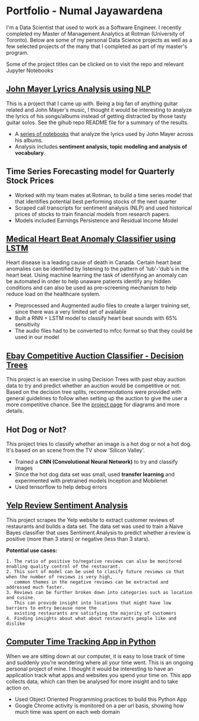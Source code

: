 # Portfolio - Numal Jayawardena

I'm a Data Scientist that used to work as a Software Engineer. I recently completed my Master of Management Analytics at Rotman (University of Toronto). Below are some of my personal Data Science projects as well as a few selected projects of the many that I completed as part of my master's program.

Some of the project titles can be clicked on to visit the repo and relevant Jupyter Notebooks 

## [John Mayer Lyrics Analysis using NLP](https://github.com/numalj/John-Mayer-Lyrics-Analysis "John Mayer Lyrics Analysis Notebook") 

This is a project that I came up with. Being a big fan of anything guitar related and John Mayer's music, I thought it would be interesting to analyze the lyrics of his songs/albums instead of getting distracted by those tasty guitar solos. See the gihub repo README file for a summary of the results.

* A [series of notebooks](https://github.com/numalj/John-Mayer-Lyrics-Analysis "John Mayer Lyrics Analysis Notebook") that analyze the lyrics used by John Mayer across his albums. 
* Analysis includes **sentiment analysis, topic modeling and analysis of vocabulary**.

## Time Series Forecasting model for Quarterly Stock Prices 

* Worked with my team mates at Rotman, to build a time series model that that identifies potential best performing stocks of the next quarter
* Scraped call transcripts for sentiment analysis (NLP) and used historical prices of stocks to train financial models from research papers.
* Models included Earnings Persistence and Residual Income Model


## [Medical Heart Beat Anomaly Classifier using LSTM](https://github.com/numalj/Hearbeat-Classification-LSTM)

Heart disease is a leading cause of death in Canada. Certain heart beat anomalies can be identified by listening to the pattern of 'lub'-'dub's in the heart beat. Using machine learning the task of identifying an anomaly can be automated in order to help unaware patients identify any hidden conditions and can also be used as pre-screening mechanism to help reduce load on the healthcare system.

* Preprocessed and Augmented audio files to create a larger training set, since there was a very limited set of available 
* Built a RNN + LSTM model to classify heart beat sounds with 65% sensitivity
* The audio files had to be converted to mfcc format so that they could be used in our model


## [Ebay Competitive Auction Classifier - Decision Trees](https://github.com/numalj/BigDataAssignments/tree/master/ebayDecisionTrees)

This project is an exercise in using Decision Trees with past ebay auction data to try and predict whether an auction would be competitive or not. Based on the decision tree splits, recommendations were provided with general guidelines to follow when setting up the auction to give the user a more competitive chance. See the [project page](https://github.com/numalj/BigDataAssignments/tree/master/ebayDecisionTrees) for diagrams and more details.


## Hot Dog or Not?

This project tries to classify whether an image is a hot dog or not a hot dog. It's based on an scene from the TV show 'Silicon Valley'. 

* Trained a **CNN (Convolutional Neural Network)** to try and classify images
* Since the hot dog data set was small, used **transfer learning** and experimented with pretrained models Inception and Mobilenet
* Used tensorflow to help debug errors


## [Yelp Review Sentiment Analysis](https://github.com/numalj/YelpReviewAnalysis)

This project scrapes the Yelp website to extract customer reviews of restaurants and builds a data set. The data set was used to train a Naive Bayes classifier that uses Sentiment Analysis to predict whether a review is positive (more than 3 stars) or negative (less than 3 stars). 


**Potential use cases:**

    1. The ratio of positive to/negative reviews can also be monitored enabling quality control of the restaurant.
    2. This sort of model can be used to clasify future reviews so that when the number of reviews is very high, 
       common themes in the negative reviews can be extracted and addressed much faster. 
    3. Reviews can be further broken down into categories such as location and cusine.
       This can provide insight into locations that might have low barriers to entry because none the 
       existing restaurants are satisfying the majority of customers
    4. Finding insights about what about restaurants people like and dislike


## [Computer Time Tracking App in Python](https://github.com/numalj/PythonTimeTracker)

When we are sitting down at our computer, it is easy to lose track of time and suddenly you're wondering where all your time went. This is an ongoing personal project of mine. I thought it would be interesting to have an application track what apps and websites you spend your time on. This app collects data, which can then be analysed for more insight and to take action on.

* Used Object Oriented Programming practices to build this Python App
* Google Chrome activity is monitored on a per url basis, showing how much time was spent on each web domain
